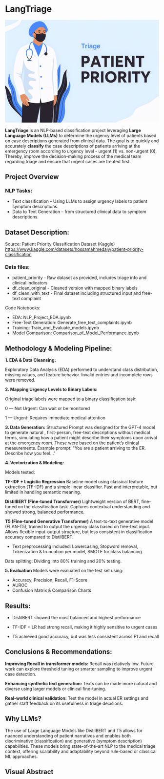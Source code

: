 # LangTriage

![Triage Workflow](Triage.png)

**LangTriage** is an NLP-based classification project leveraging **Large Language Models (LLMs)** to determine the urgency level of patients based on case descriptions generated from clinical data.
The goal is to quickly and accurately **classify** the case descriptions of patients arriving at the emergency room according to urgency level - urgent (1) vs. non-urgent (0).
Thereby, improve the decision-making process of the medical team regarding triage and ensure that urgent cases are treated first.


## Project Overview

### NLP Tasks: 
* Text classification – Using LLMs to assign urgency labels to patient symptom descriptions.
* Data to Text Generation – from structured clinical data to symptom descriptions.


## Dataset Description:
Source: Patient Priority Classification Dataset (Kaggle) https://www.kaggle.com/datasets/hossamahmedaly/patient-priority-classification

### **Data files:** 
* patient_priority - Raw dataset as provided, includes triage info and clinical indicators
* df_clean_original - Cleaned version with mapped binary labels 
* df_clean_with_text - Final dataset including structured input and free-text complaint

Code Notebooks:
* EDA: NLP_Project_EDA.ipynb
* Free-Text Generation: Generate_free_text_complaints.ipynb
* Training: Train_and_Evaluate_models.ipynb
* Model Comparison: Comparison_of_Model_Performance.ipynb

## Methodology & Modeling  Pipeline:
**1. EDA & Data Cleansing:**

Exploratory Data Analysis (EDA) performed to understand class distribution, missing values, and feature behavior.
Invalid entries and incomplete rows were removed.

**2. Mapping Urgency Levels to Binary Labels:**

Original triage labels were mapped to a binary classification task:

0 — Not Urgent: Can wait or be monitored

1 — Urgent: Requires immediate medical attention

  
**3. Data Generation:**
Structured Prompt was designed for the GPT-4 model to generate natural , first-person, free-text descriptions without medical terms, simulating how a patient might describe their symptoms upon arrival at the emergency room. These were based on the patient’s clinical measurements.
Example prompt:
"You are a patient arriving to the ER. Describe how you feel..."

**4. Vectorization & Modeling:**

Models tested:

**TF-IDF + Logistic Regression**
Baseline model using classical feature extraction (TF-IDF) and a simple linear classifier. Fast and interpretable, but limited in handling semantic meaning.

**DistilBERT (Fine-tuned Transformer)**
Lightweight version of BERT, fine-tuned on the classification task. Captures contextual understanding and showed strong, balanced performance.

**T5 (Fine-tuned Generative Transformer)**
A text-to-text generative model (FLAN-T5), trained to output the urgency class based on free-text input. Allows flexible input-output structure, but less consistent in classification accuracy compared to DistilBERT.

* Text preprocessing included: Lowercasing, Stopword removal, Tokenization & truncation per model, SMOTE for class balancing

Data splitting:
Dividing into 80% training and 20% testing.


**5. Evaluation**
Models were evaluated on the test set using:
* Accuracy, Precision, Recall, F1-Score
* AUROC
* Confusion Matrix & Comparison Charts


## Results: 
* DistilBERT showed the most balanced and highest performance 

* TF-IDF + LR had strong recall, making it highly sensitive to urgent cases

* T5 achieved good accuracy, but was less consistent across F1 and recall

## Conclusions & Recommendations:

**Improving Recall in transformer models:**
Recall was relatively low. Future work can explore threshold tuning or smarter sampling to improve urgent case detection.

**Enhancing synthetic text generation:** Texts can be made more natural and diverse using larger models or clinical fine-tuning.

**Real-world clinical validation:** Test the model in actual ER settings and gather staff feedback on its usefulness in triage decisions.


## **Why LLMs?**  
The use of Large Language Models like DistilBERT and T5 allows for nuanced understanding of patient narratives and enables both discriminative (classification) and generative (symptom description) capabilities. These models bring state-of-the-art NLP to the medical triage context, offering scalability and adaptability beyond rule-based or classical ML approaches.

## Visual Abstract




